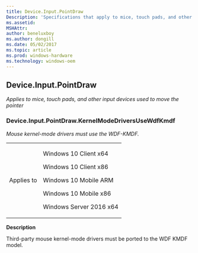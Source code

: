 ```yaml
---
title: Device.Input.PointDraw
Description: 'Specifications that apply to mice, touch pads, and other input devices used to move the pointer.'
ms.assetid: 
MSHAttr: 
author: beneluxboy
ms.author: dongill
ms.date: 05/02/2017
ms.topic: article
ms.prod: windows-hardware
ms.technology: windows-oem
---
```


<!--
# Device.Input.PointDraw

 - [Device.Input.PointDraw](#device.input.pointdraw)
-->

<a name="device.input.pointdraw"></a>
## Device.Input.PointDraw

*Applies to mice, touch pads, and other input devices used to move the pointer*

### Device.Input.PointDraw.KernelModeDriversUseWdfKmdf

*Mouse kernel-mode drivers must use the WDF-KMDF.*

<table>
<tr>
<td>Applies to</td>
<td>
<p>Windows 10 Client x64</p>
<p>Windows 10 Client x86</p>
<p>Windows 10 Mobile ARM</p>
<p>Windows 10 Mobile x86</p>
<p>Windows Server 2016 x64</p>
</td></tr></table>

**Description**

Third-party mouse kernel-mode drivers must be ported to the WDF KMDF model.

